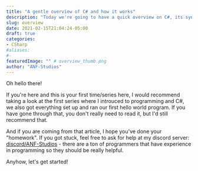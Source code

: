 ```yaml
---
title: "A gentle overview of C# and how it works"
description: "Today we're going to have a quick overview on C#, its syntax and how it works."
slug: overview
date: 2021-02-15T21:04:24-05:00
draft: true
categories:
- CSharp
#aliases: 
#- 
featuredImage: "" # overview_thumb.png
author: "ANF-Studios"
---
```


<!--more-->

Oh hello there!

If you're here and this is your first time/series here, I would recommend taking a look at the first series where I introuced to programming and C#, we also got everything set up and ran our first hello world program. If you have gone through that, you don't really need to read it, but I'd still recommend that.

And if you are coming from that article, I hope you've done your "homework". If you got stuck, feel free to ask for help at my discord server: [discord/ANF-Studios](https://discord.gg/fKWpK7A) - there are a ton of programmers that have experience in programming so they should be really helpful.

Anyhow, let's get started!

